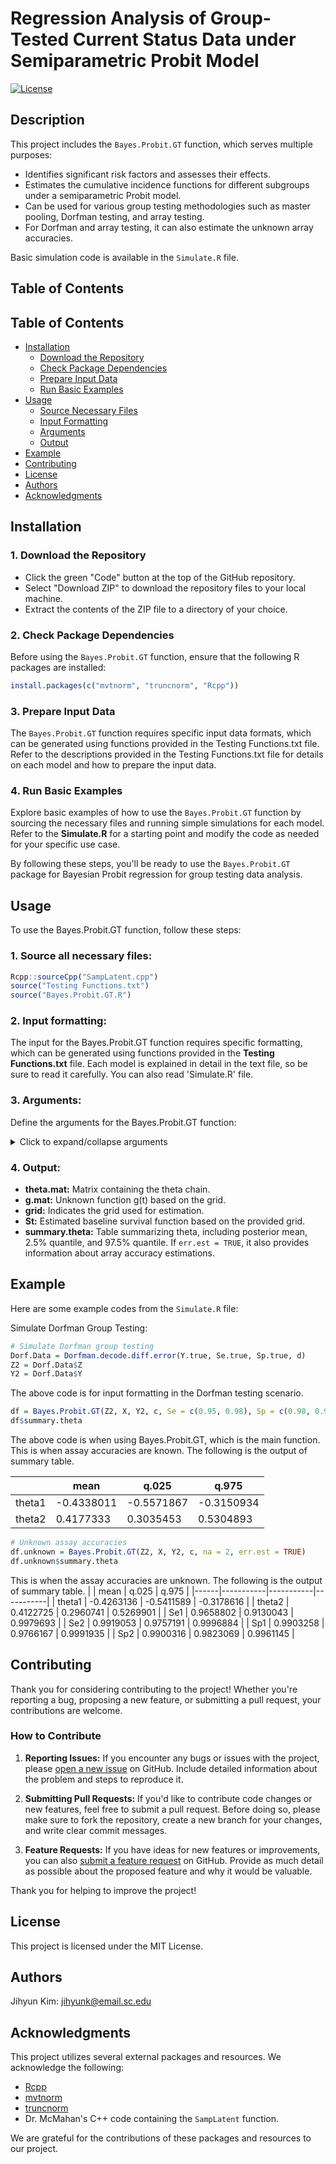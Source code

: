 # Regression Analysis of Group-Tested Current Status Data under Semiparametric Probit Model

[![License](https://img.shields.io/badge/License-MIT-blue.svg)](https://opensource.org/licenses/MIT)

## Description

This project includes the `Bayes.Probit.GT` function, which serves multiple purposes:

- Identifies significant risk factors and assesses their effects.
- Estimates the cumulative incidence functions for different subgroups under a semiparametric Probit model.
- Can be used for various group testing methodologies such as master pooling, Dorfman testing, and array testing.
- For Dorfman and array testing, it can also estimate the unknown array accuracies.

Basic simulation code is available in the `Simulate.R` file.

## Table of Contents

## Table of Contents

- [Installation](#installation)
  - [Download the Repository](#1-download-the-repository)
  - [Check Package Dependencies](#2-check-package-dependencies)
  - [Prepare Input Data](#3-prepare-input-data)
  - [Run Basic Examples](#4-run-basic-examples)
- [Usage](#usage)
  - [Source Necessary Files](#1-source-all-necessary-files)
  - [Input Formatting](#2-input-formatting)
  - [Arguments](#3-arguments)
  - [Output](#4-output)
- [Example](#example)
- [Contributing](#contributing)
- [License](#license)
- [Authors](#authors)
- [Acknowledgments](#acknowledgments)

## Installation

### 1. Download the Repository

- Click the green "Code" button at the top of the GitHub repository.
- Select "Download ZIP" to download the repository files to your local machine.
- Extract the contents of the ZIP file to a directory of your choice.

### 2. Check Package Dependencies

Before using the `Bayes.Probit.GT` function, ensure that the following R packages are installed:

```R
install.packages(c("mvtnorm", "truncnorm", "Rcpp"))
```
### 3. Prepare Input Data

The `Bayes.Probit.GT` function requires specific input data formats, which can be generated using functions provided in the Testing Functions.txt file.
Refer to the descriptions provided in the Testing Functions.txt file for details on each model and how to prepare the input data.

### 4. Run Basic Examples

Explore basic examples of how to use the `Bayes.Probit.GT` function by sourcing the necessary files and running simple simulations for each model.
Refer to the **Simulate.R** for a starting point and modify the code as needed for your specific use case.

By following these steps, you'll be ready to use the `Bayes.Probit.GT` package for Bayesian Probit regression for group testing data analysis.

## Usage

To use the Bayes.Probit.GT function, follow these steps:

### 1. Source all necessary files:

```R
Rcpp::sourceCpp("SampLatent.cpp")
source("Testing Functions.txt")
source("Bayes.Probit.GT.R")
```
### 2. Input formatting:

The input for the Bayes.Probit.GT function requires specific formatting, which can be generated using functions provided in the **Testing Functions.txt** file. Each model is explained in detail in the text file, so be sure to read it carefully. You can also read 'Simulate.R' file.

### 3. Arguments:

Define the arguments for the Bayes.Probit.GT function:
<details>
<summary>Click to expand/collapse arguments</summary>
- Z: A matrix of testing responses. Each row represents a test, with columns indicating the individual's ID, the number of individuals in the test, the assay used, and the indices of the individuals assigned to the test pools. * can be produced by using functions in **Testing Functions.txt** file.
- X: Covariate matrix containing covariate information for each individual.
- Y: Matrix indicating the pools each individual was assigned to.  * can be produced by using functions in **Testing Functions.txt** file.
- c: Censoring or testing time for each individual.
- grid: Grid definition for calculating the baseline survival function. Default is NULL.
- n.grid: Length of the grid.
- init.theta: Initial value of theta (Default is 0 vector)
- eta: Initial value of hyper parameter eta (Default is 1)
- gam0: Initial value of gam0 for the splines (Default is -3)
- gam: Initial values of the spline coefficients (Defalut is rep(0.1, m+order))
- theta0, Sigma0, m0, v0, a0, b0, ae, be, ap, bp: Priors for the model. Default number is given.
- Se: Vector of sensitivity values, if known.
- Sp: Vector of specificity values, if known.
- order: Order for I splines (usually 3 or 4).
- knots: Interior knots for the spline functions. Default is NULL.
- m: Number of interior knots.
- quantile: If TRUE, knots are created based on quantiles. If FALSE, equally spaced knots are created.
- maxiter: Maximum number of iterations.
- burn.in: Burn-in period.
- na: Number of arrays.
- err.est: Set to TRUE if assay accuracies are unknown.

Be sure to use these arguments appropriately when calling the function.
</details>

### 4. Output:
- **theta.mat:** Matrix containing the theta chain.
- **g.mat:** Unknown function g(t) based on the grid.
- **grid:** Indicates the grid used for estimation.
- **St:** Estimated baseline survival function based on the provided grid.
- **summary.theta:** Table summarizing theta, including posterior mean, 2.5% quantile, and 97.5% quantile. If `err.est = TRUE`, it also provides information about array accuracy estimations.

## Example

Here are some example codes from the `Simulate.R` file:

Simulate Dorfman Group Testing:

```R
# Simulate Dorfman group testing
Dorf.Data = Dorfman.decode.diff.error(Y.true, Se.true, Sp.true, d)
Z2 = Dorf.Data$Z
Y2 = Dorf.Data$Y
```
The above code is for input formatting in the Dorfman testing scenario.

```R
df = Bayes.Probit.GT(Z2, X, Y2, c, Se = c(0.95, 0.98), Sp = c(0.98, 0.99), na = 2)
df$summary.theta
```
The above code is when using Bayes.Probit.GT, which is the main function. This is when assay accuracies are known. The following is the output of summary table.
<center>

|       |   mean    |   q.025   |   q.975   |
|-------|-----------|-----------|-----------|
| theta1| -0.4338011| -0.5571867| -0.3150934|
| theta2|  0.4177333|  0.3035453|  0.5304893|

</center>

```R
# Unknown assay accuracies
df.unknown = Bayes.Probit.GT(Z2, X, Y2, c, na = 2, err.est = TRUE)
df.unknown$summary.theta
```
This is when the assay accuracies are unknown. The following is the output of summary table.
|      |   mean    |  q.025    |  q.975    |
|------|-----------|-----------|-----------|
| theta1 | -0.4263136 | -0.5411589 | -0.3178616 |
| theta2 | 0.4122725  | 0.2960741  | 0.5269901  |
| Se1    | 0.9658802  | 0.9130043  | 0.9979693  |
| Se2    | 0.9919053  | 0.9757191  | 0.9996884  |
| Sp1    | 0.9903258  | 0.9766167  | 0.9991935  |
| Sp2    | 0.9900316  | 0.9823069  | 0.9961145  |

## Contributing

Thank you for considering contributing to the project! Whether you're reporting a bug, proposing a new feature, or submitting a pull request, your contributions are welcome.

### How to Contribute

1. **Reporting Issues:** If you encounter any bugs or issues with the project, please [open a new issue](https://github.com/jihyunk1114/Bayes.Probit.GT/issues) on GitHub. Include detailed information about the problem and steps to reproduce it.

2. **Submitting Pull Requests:** If you'd like to contribute code changes or new features, feel free to submit a pull request. Before doing so, please make sure to fork the repository, create a new branch for your changes, and write clear commit messages.

3. **Feature Requests:** If you have ideas for new features or improvements, you can also [submit a feature request](https://github.com/jihyunk1114/Bayes.Probit.GT/issues) on GitHub. Provide as much detail as possible about the proposed feature and why it would be valuable.

Thank you for helping to improve the project!

## License

This project is licensed under the MIT License.

## Authors

Jihyun Kim: [jihyunk@email.sc.edu](mailto:jihyunk@email.sc.edu)

## Acknowledgments

This project utilizes several external packages and resources. We acknowledge the following:

- [Rcpp](https://cran.r-project.org/web/packages/Rcpp/index.html)
- [mvtnorm](https://cran.r-project.org/web/packages/mvtnorm/index.html)
- [truncnorm](https://cran.r-project.org/web/packages/truncnorm/index.html)
- Dr. McMahan's C++ code containing the `SampLatent` function.

We are grateful for the contributions of these packages and resources to our project.
